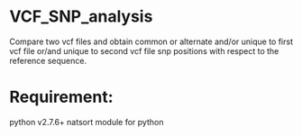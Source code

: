 # VCF_SNP_analysis
Compare two vcf files and obtain common or alternate and/or unique to first vcf file or/and unique to second vcf file snp positions with respect to the reference sequence.

# Requirement:
python v2.7.6+
natsort module for python
